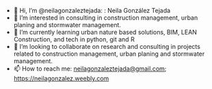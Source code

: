 - 👋 Hi, I’m @neilagonzaleztejada: : Neila González Tejada
- 👀 I’m interested in consulting in construction management, urban planing and stormwater management.
- 🌱 I’m currently learning urban nature based solutions, BIM, LEAN Construction, and tech in python, git and R
- 💞️ I’m looking to collaborate on research and consulting in projects related to construction management, urban planing and stormwater management.
- 📫 How to reach me: neilagonzaleztejada@gmail.com; https://neilagonzalez.weebly.com
